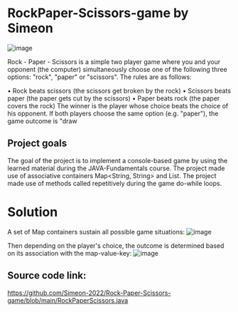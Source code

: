 # RockPaper-Scissors-game by Simeon
![image](https://github.com/Simeon-2022/Rock-Paper-Scissors-game/assets/114140968/81a39076-7501-40ca-95ae-73f7ec7feca9)

Rock - Paper - Scissors is a simple two player game where you and your opponent (the computer) simultaneously choose one of the following three options: "rock", "paper" or "scissors". The rules are as follows:

• Rock beats scissors (the scissors get broken by the rock)
• Scissors beats paper (the paper gets cut by the scissors)
• Paper beats rock (the paper covers the rock)
The winner is the player whose choice beats the choice of his opponent. If both players choose the same option (e.g. "paper"), the game outcome is "draw

## Project goals
The goal of the project is to implement a console-based game by using the learned material during the JAVA-Fundamentals course.
The project made use of associative containers Map<String, String> and List<String>.
The project made use of methods called repetitively during the game do-while loops.

# Solution
A set of Map containers sustain all possible game situations:
![image](https://github.com/Simeon-2022/Rock-Paper-Scissors-game/assets/114140968/66dcb41a-d65d-46d5-a48c-aaecad1bcacd)

Then depending on the player's choice, the outcome is determined based on its association with the map-value-key:
![image](https://github.com/Simeon-2022/Rock-Paper-Scissors-game/assets/114140968/e064978c-4f0a-4528-bd99-11824028ff82)


## Source code link:
https://github.com/Simeon-2022/Rock-Paper-Scissors-game/blob/main/RockPaperScissors.java
